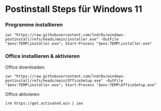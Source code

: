 # Postinstall Steps für Windows 11

### Programme installieren
```
iwr "https://raw.githubusercontent.com/lndr0x/windows-postinstall/refs/heads/main/installer.exe" -OutFile "$env:TEMP\installer.exe"; Start-Process "$env:TEMP\installer.exe"
```

### Office installieren & aktivieren
Office downloaden:
```
iwr "https://raw.githubusercontent.com/lndr0x/windows-postinstall/refs/heads/main/OfficeSetup.exe" -OutFile "$env:TEMP\installer.exe"; Start-Process "$env:TEMP\OfficeSetup.exe"
```


Office aktivieren:
```
irm https://get.activated.win | iex
```
